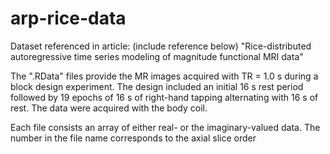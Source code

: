 # arp-rice-data
Dataset referenced in article: (include reference below) "Rice-distributed autoregressive time series modeling of magnitude functional MRI data"

The ".RData" files provide the MR images acquired with TR = 1.0 s during a block design experiment. The design included 
an initial 16 s rest period followed by 19 epochs of 16 s of right-hand tapping alternating with 16 s of rest. The data were acquired with the 
body coil. 

Each file consists an array of either real- or the imaginary-valued data. The number in the file name corresponds to the axial slice order 

